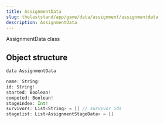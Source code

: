```yaml
---
title: AssignmentData
slug: thelaststand/app/game/data/assignment/assignmentdata
description: AssignmentData
---
```


AssignmentData class

## Object structure

```scala
data AssignmentData

name: String!
id: String!
started: Boolean!
competed: Boolean!
stageindex: Int!
survivors: List<String> = [] // survivor ids
stagelist: List<AssignmentStageData> = []

```
